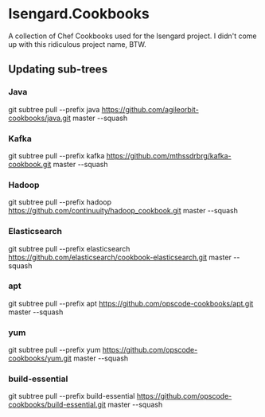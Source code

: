 Isengard.Cookbooks
==================

A collection of Chef Cookbooks used for the Isengard project. I didn't come up with this ridiculous project name, BTW.

## Updating sub-trees

### Java

git subtree pull --prefix java https://github.com/agileorbit-cookbooks/java.git master --squash

### Kafka

git subtree pull --prefix kafka https://github.com/mthssdrbrg/kafka-cookbook.git master --squash

### Hadoop

git subtree pull --prefix hadoop https://github.com/continuuity/hadoop_cookbook.git master --squash

### Elasticsearch

git subtree pull --prefix elasticsearch https://github.com/elasticsearch/cookbook-elasticsearch.git master --squash

### apt

git subtree pull --prefix apt https://github.com/opscode-cookbooks/apt.git master --squash

### yum

git subtree pull --prefix yum https://github.com/opscode-cookbooks/yum.git master --squash

### build-essential

git subtree pull --prefix build-essential https://github.com/opscode-cookbooks/build-essential.git master --squash
